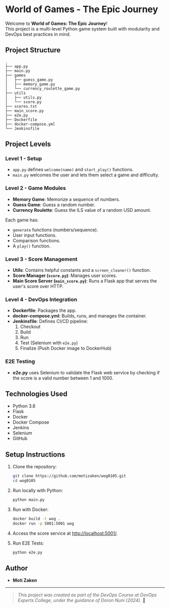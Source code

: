 # World of Games - The Epic Journey

Welcome to **World of Games: The Epic Journey**!  
This project is a multi-level Python game system built with modularity and DevOps best practices in mind.

## Project Structure

```
.
├── app.py
├── main.py
├── games
│   ├── guess_game.py
│   ├── memory_game.py
│   └── currency_roulette_game.py
├── utils
│   ├── utils.py
│   └── score.py
├── scores.txt
├── main_score.py
├── e2e.py
├── Dockerfile
├── docker-compose.yml
└── Jenkinsfile
```

## Project Levels

### Level 1 - Setup
- `app.py` defines `welcome(name)` and `start_play()` functions.
- `main.py` welcomes the user and lets them select a game and difficulty.

### Level 2 - Game Modules
- **Memory Game**: Memorize a sequence of numbers.
- **Guess Game**: Guess a random number.
- **Currency Roulette**: Guess the ILS value of a random USD amount.

Each game has:
- `generate` functions (numbers/sequence).
- User input functions.
- Comparison functions.
- A `play()` function.

### Level 3 - Score Management
- **Utils**: Contains helpful constants and a `screen_cleaner()` function.
- **Score Manager (`score.py`)**: Manages user scores.
- **Main Score Server (`main_score.py`)**: Runs a Flask app that serves the user's score over HTTP.

### Level 4 - DevOps Integration
- **Dockerfile**: Packages the app.
- **docker-compose.yml**: Builds, runs, and manages the container.
- **Jenkinsfile**: Defines CI/CD pipeline:
  1. Checkout
  2. Build
  3. Run
  4. Test (Selenium with `e2e.py`)
  5. Finalize (Push Docker image to DockerHub)

### E2E Testing
- **e2e.py** uses Selenium to validate the Flask web service by checking if the score is a valid number between 1 and 1000.

## Technologies Used

- Python 3.8
- Flask
- Docker
- Docker Compose
- Jenkins
- Selenium
- GitHub

## Setup Instructions

1. Clone the repository:
   ```bash
   git clone https://github.com/motizaken/wog0105.git
   cd wog0105
   ```

2. Run locally with Python:
   ```bash
   python main.py
   ```

3. Run with Docker:
   ```bash
   docker build -t wog .
   docker run -p 5001:5001 wog
   ```

4. Access the score service at [http://localhost:5001/](http://localhost:5001/).

5. Run E2E Tests:
   ```bash
   python e2e.py
   ```

## Author
- **Moti Zaken**

---

> *This project was created as part of the DevOps Course at DevOps Experts College, under the guidance of Doron Nuni (2024).* 🚀